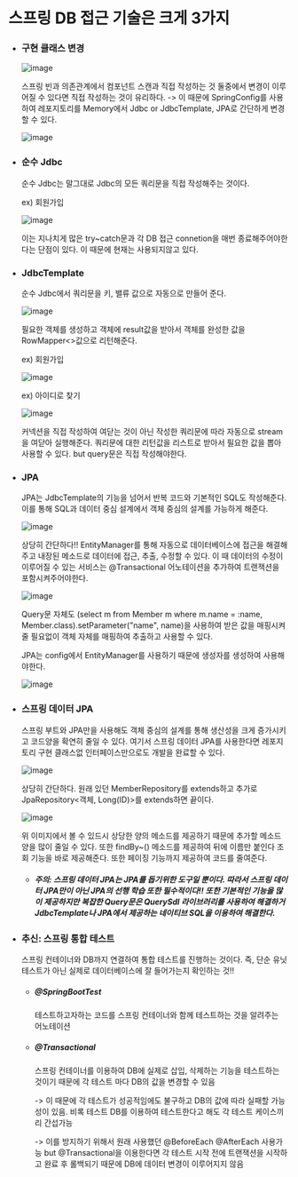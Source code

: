# 스프링 DB 접근 기술은 크게 3가지

+ ### 구현 클래스 변경
  ![image](https://github.com/ManchanTime/TrashBoys/assets/127479677/a636ed1f-1d0e-43c0-b4fd-e1e008b9d791)

  스프링 빈과 의존관계에서 컴포넌트 스캔과 직접 작성하는 것 둘중에서 변경이 이루어질 수 있다면 직접 작성하는 것이 유리하다.
  -> 이 때문에 SpringConfig를 사용하여 레포지토리를 Memory에서 Jdbc or JdbcTemplate, JPA로 간단하게 변경할 수 있다.
  
  ![image](https://github.com/ManchanTime/TrashBoys/assets/127479677/516558b5-24c7-4661-b873-4f3c55725317)


+ ### 순수 Jdbc
  순수 Jdbc는 말그대로 Jdbc의 모든 쿼리문을 직접 작성해주는 것이다.

  ex) 회원가입

  ![image](https://github.com/ManchanTime/TrashBoys/assets/127479677/3f2d525c-16ab-4c08-9124-51ff81aa2396)

  이는 지나치게 많은 try~catch문과 각 DB 접근 connetion을 매번 종료해주어야한다는 단점이 있다. 이 때문에 현재는 사용되지않고 있다.
  
+ ### JdbcTemplate
  순수 Jdbc에서 쿼리문을 키, 밸류 값으로 자동으로 만들어 준다.

  ![image](https://github.com/ManchanTime/TrashBoys/assets/127479677/1d604fda-508f-490f-a1c2-bdd7740a4eb3)

  필요한 객체를 생성하고 객체에 result값을 받아서 객체를 완성한 값을 RowMapper<>값으로 리턴해준다.

  ex) 회원가입

  ![image](https://github.com/ManchanTime/TrashBoys/assets/127479677/184851d0-f68c-4bee-a42b-28972518d0ac)

  ex) 아이디로 찾기

  ![image](https://github.com/ManchanTime/TrashBoys/assets/127479677/f7eeefc0-fddd-483d-b904-dc866815abe2)

  커넥션을 직접 작성하여 여닫는 것이 아닌 작성한 쿼리문에 따라 자동으로 stream을 여닫아 실행해준다. 쿼리문에 대한 리턴값을 리스트로 받아서 필요한 값을 뽑아 사용할 수 있다. but query문은 직접 작성해야한다.



+ ### JPA
  JPA는 JdbcTemplate의 기능을 넘어서 반복 코드와 기본적인 SQL도 작성해준다.
  이를 통해 SQL과 데이터 중심 설계에서 객체 중심의 설계를 가능하게 해준다.

  ![image](https://github.com/ManchanTime/TrashBoys/assets/127479677/0863385f-6c1d-4c4a-9803-1429818c982f)

  상당히 간단하다!! EntityManager를 통해 자동으로 데이터베이스에 접근을 해결해주고 내장된 메소드로 데이터에 접근, 추출, 수정할 수 있다. 이 때
  데이터의 수정이 이루어질 수 있는 서비스는 @Transactional 어노테이션을 추가하여 트랜잭션을 포함시켜주어야한다.

  ![image](https://github.com/ManchanTime/TrashBoys/assets/127479677/0b632b45-e39c-48d1-8e15-66df8279416e)

  Query문 자체도 (select m from Member m where m.name = :name, Member.class).setParameter("name", name)을 사용하여 받은 값을 매핑시켜줄 필요없이 객체 자체를 매핑하여 추출하고 사용할 수 있다.

  JPA는 config에서 EntityManager를 사용하기 때문에 생성자를 생성하여 사용해야한다.
  
  ![image](https://github.com/ManchanTime/TrashBoys/assets/127479677/6b05a86d-9f7d-45da-908f-0f03b6ff03af)

+ ### 스프링 데이터 JPA
  스프링 부트와 JPA만을 사용해도 객체 중심의 설계를 통해 생산성을 크게 증가시키고 코드양을 확연히 줄일 수 있다. 여기서 스프링 데이터 JPA를 사용한다면 레포지토리 구현 클래스없 인터페이스만으로도 개발을 완료할 수 있다.

  ![image](https://github.com/ManchanTime/TrashBoys/assets/127479677/36862e36-0d6b-433a-a3de-7243bd1df420)

  상당히 간단하다. 원래 있던 MemberRepository를 extends하고 추가로 JpaRepository<객체, Long(ID)>를 extends하면 끝이다.

  ![image](https://github.com/ManchanTime/TrashBoys/assets/127479677/17309e4a-68cd-4345-9407-0bbc91d28789)

  위 이미지에서 볼 수 있드시 상당한 양의 메소드를 제공하기 때문에 추가할 메소드 양을 많이 줄일 수 있다. 또한 findBy~() 메소드를 제공하여 뒤에 이름만 붙인다 조회 기능을 바로 제공해준다. 또한 페이징 기능까지 제공하여 코드를 줄여준다.

  + ##### 주의: 스프링 데이터 JPA는 JPA를 돕기위한 도구일 뿐이다. 따라서 스프링 데이터 JPA만이 아닌 JPA의 선행 학습 또한 필수적이다!! 또한 기본적인 기능을 많이 제공하지만 복잡한 Query문은 QuerySdl 라이브러리를 사용하여 해결하거 JdbcTemplate나 JPA에서 제공하는 네이티브 SQL을 이용하여 해결한다.

+ ### 추신: 스프링 통합 테스트
  스프링 컨테이너와 DB까지 연결하여 통합 테스트를 진행하는 것이다. 즉, 단순 유닛 테스트가 아닌 실제로 데이터베이스에 잘 들어가는지 확인하는 것!!
  + ##### @SpringBootTest
    테스트하고자하는 코드를 스프링 컨테이너와 함께 테스트하는 것을 알려주는 어노테이션
  + ##### @Transactional
    스프링 컨테이너를 이용하여 DB에 실제로 삽입, 삭제하는 기능을 테스트하는 것이기 때문에 각 테스트 마다 DB의 값을 변경할 수 있음

    -> 이 때문에 각 테스트가 성공적임에도 불구하고 DB의 값에 따라 실패할 가능성이 있음. 비록 테스트 DB를 이용하여 테스트한다고 해도 각 테스트 케이스끼리 간섭가능

    -> 이를 방지하기 위해서 원래 사용했던 @BeforeEach @AfterEach 사용가능 but @Transactional을 이용한다면 각 테스트 시작 전에 트랜잭션을 시작하고 완료 후 롤백되기 때문에 DB에 데이터 변경이 이루어지지 않음
